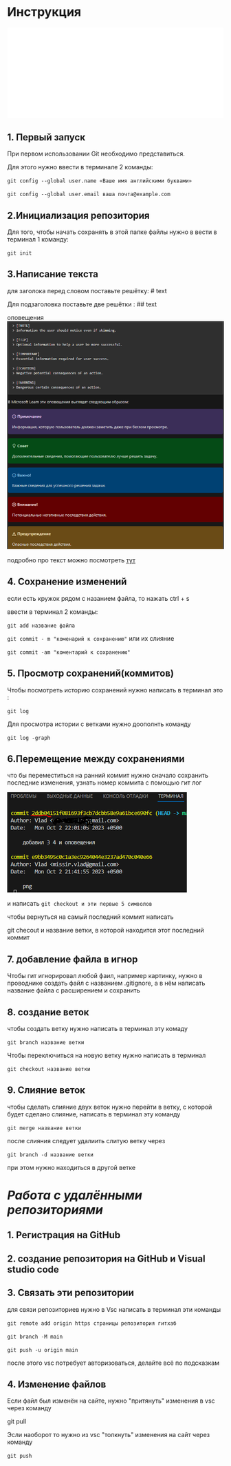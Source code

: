 # Инструкция
![logo](Git-Logo-White.png)
## 1. Первый запуск
При первом использовании Git необходимо представиться.

Для этого нужно ввести в терминале 2 команды:

`git config --global user.name «Ваше имя английскими буквами»`

`git config --global user.email ваша почта@example.com`


## 2.Инициализация репозитория
Для того, чтобы начать сохранять в этой папке файлы нужно в вести в терминал 1 команду:

`git init`


## 3.Написание текста
для заголока перед словом поставьте решётку:  # text

Для подзаголовка поставьте две решётки : ## text

оповещения
![оповещения](Снимок.PNG)

подробно про текст можно посмотреть [тут](https://learn.microsoft.com/ru-ru/contribute/content/markdown-reference)


## 4. Сохранение изменений
если есть кружок рядом с назанием файла, то нажать ctrl + s

ввести в терминал 2 команды:

`git add название файла`

`git commit - m "коменарий к сохранению"` или их слияние

`git commit -am "коментарий к сохранению"`

## 5. Просмотр сохранений(коммитов)
 Чтобы посмотреть историю сохранений нужно написать в терминал это :

 `git log`

 Для просмотра истории с ветками нужно доополнть команду

 `git log -graph`

## 6.Перемещение между сохранениями 
что бы переместиться на ранний коммит нужно сначало сохранить последние изменения, узнать номер коммита с помощью гит лог

![sd](Снимок1.PNG)

и написать
`git checkout и эти первые 5 символов`

чтобы вернуться на самый последний коммит написать

 git checout и название ветки, в которой находится этот последний коммит
## 7. добавление файла в игнор
Чтобы гит игнорировал любой фаил, например картинку, нужно в проводнике создать файл с названием .gitignore, а в нём написать название файла с расширением и сохранить
## 8. создание веток
чтобы создать ветку нужно написать в терминал эту комаду

`git branch название ветки`

Чтобы переключиться на новую ветку нужно написать в терминал 

`git checkout название ветки`
## 9. Слияние веток
чтобы сделать слияние двух веток нужно перейти в ветку, с которой будет сделано слияние, написать в терминал эту команду

`git merge название ветки`

после слияния следует удалиить слитую ветку через 

`git branch -d название ветки`

при этом нужно находиться в другой ветке

# ***Работа с удалёнными репозиториями***

## 1. Регистрация на GitHub
## 2. создание репозитория на GitHub и Visual studio code
## 3. Связать эти репозитории
для связи репозиториев нужно в Vsc написать в терминал эти команды

`git remote add origin https страницы репозитория гитхаб`

`git branch -M main`

`git push -u origin main`

после этого vsc потребует авторизоваться, делайте всё по подсказкам
## 4. Изменение файлов
Если файл был изменён на сайте, нужно "притянуть" изменения в vsc через команду 

 git pull 

 Эсли наоборот то нужно из vsc "толкнуть" изменения на сайт через команду

`git push`



